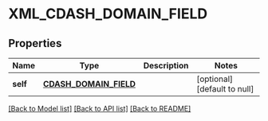 # XML_CDASH_DOMAIN_FIELD

## Properties
Name | Type | Description | Notes
------------ | ------------- | ------------- | -------------
**self** | [**CDASH_DOMAIN_FIELD**](CdashDomainField.md) |  | [optional] [default to null]

[[Back to Model list]](../README.md#documentation-for-models) [[Back to API list]](../README.md#documentation-for-api-endpoints) [[Back to README]](../README.md)


